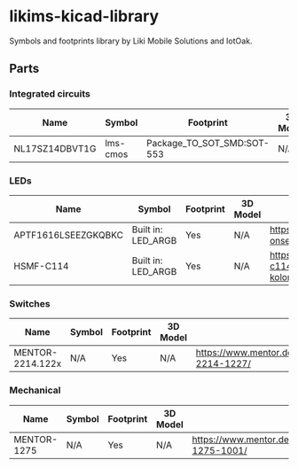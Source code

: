 # likims-kicad-library
Symbols and footprints library by Liki Mobile Solutions and IotOak.
## Parts
### Integrated circuits
| Name | Symbol | Footprint | 3D Model | Link |
| --- | --- | --- | --- | --- |
| NL17SZ14DBVT1G | lms-cmos | Package_TO_SOT_SMD:SOT-553 | N/A | https://octopart.com/nl17sz14dbvt1g-onsemi-102015567 |
### LEDs
| Name | Symbol | Footprint | 3D Model | Link |
| --- | --- | --- | --- | --- |
| APTF1616LSEEZGKQBKC | Built in: LED_ARGB | Yes | N/A | https://octopart.com/nl17sz14dbvt1g-onsemi-102015567 |
| HSMF-C114 | Built in: LED_ARGB | Yes | N/A | https://www.tme.eu/pl/details/hsmf-c114/diody-led-smd-kolorowe/broadcom-avago/ |
### Switches
| Name | Symbol | Footprint | 3D Model | Link |
| --- | --- | --- | --- | --- |
| MENTOR-2214.122x | N/A | Yes | N/A | https://www.mentor.de.com/bauelemente/en/product/en-2214-1227/ |
### Mechanical
| Name | Symbol | Footprint | 3D Model | Link |
| --- | --- | --- | --- | --- |
| MENTOR-1275 | N/A | Yes | N/A | https://www.mentor.de.com/bauelemente/en/product/en-1275-1001/ |